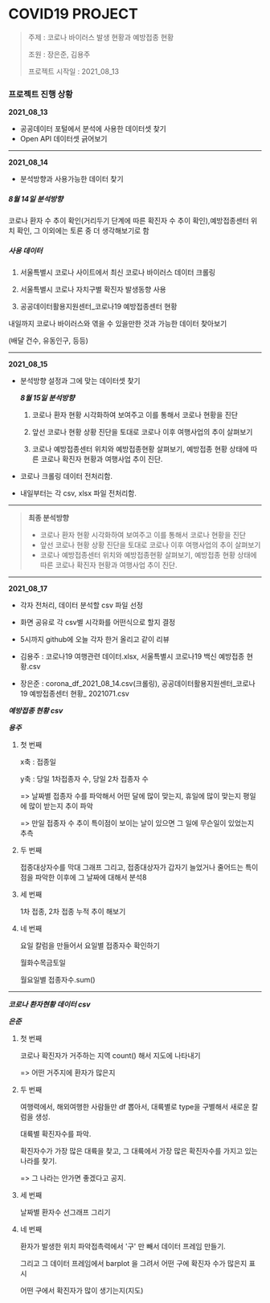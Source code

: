 # COVID19 PROJECT

> 주제 : 코로나 바이러스 발생 현황과 예방접종 현황
>
> 조원 : 장은준, 김용주
>
> 프로젝트 시작일 : 2021_08_13



### 프로젝트 진행 상황



**2021_08_13**

- 공공데이터 포털에서 분석에 사용한 데이터셋 찾기
- Open API 데이터셋 긁어보기



<hr>



**2021_08_14**

- 분석방향과 사용가능한 데이터 찾기



##### ***8월 14일 분석방향***

코로나 환자 수 추이 확인(거리두기 단계에 따른 확진자 수 추이 확인),예방접종센터 위치 확인, 그 이외에는 토론 중 더 생각해보기로 함



##### ***사용 데이터***

1. 서울특별시 코로나 사이트에서 최신 코로나 바이러스 데이터 크롤링

2. 서울특별시 코로나 자치구별 확진자 발생동향 사용

3. 공공데이터활용지원센터_코로나19 예방접종센터 현황



내일까지 코로나 바이러스와 엮을 수 있을만한 것과 가능한 데이터 찾아보기

(배달 건수, 유동인구, 등등)



<hr>



**2021_08_15** 

- 분석방향 설정과 그에 맞는 데이터셋 찾기

  

  ***8월 15일 분석방향***

  1. 코로나 환자 현황 시각화하여 보여주고 이를 통해서 코로나 현황을 진단

  2. 앞선 코로나 현황 상황 진단을 토대로 코로나 이후 여행사업의 추이 살펴보기

  3. 코로나 예방접종센터 위치와 예방접종현황 살펴보기, 예방접종 현황 상태에 따른 코로나 확진자 현황과 여행사업 추이 진단.

  

- 코로나 크롤링 데이터 전처리함.

- 내일부터는 각 csv, xlsx 파일 전처리함.

  

<hr>



> **최종 분석방향**
>
> - 코로나 환자 현황 시각화하여 보여주고 이를 통해서 코로나 현황을 진단
> - 앞선 코로나 현황 상황 진단을 토대로 코로나 이후 여행사업의 추이 살펴보기
> - 코로나 예방접종센터 위치와 예방접종현황 살펴보기, 예방접종 현황 상태에 따른 코로나 확진자 현황과 여행사업 추이 진단.



<hr>



**2021_08_17**

- 각자 전처리, 데이터 분석할 csv 파일 선정

- 화면 공유로 각 csv별 시각화를 어떤식으로 할지 결정

- 5시까지 github에 오늘 각자 한거 올리고 같이 리뷰
- 김용주 : 코로나19 여행관련 데이터.xlsx,  서울특별시 코로나19 백신 예방접종 현황.csv

- 장은준 : corona_df_2021_08_14.csv(크롤링),  공공데이터활용지원센터_코로나19 예방접종센터 현황_ 2021071.csv 





***예방접종 현황 csv***

***용주***



1. 첫 번째

   x축 : 접종일

   y축 :  당일 1차접종자 수, 당일 2차 접종자 수

   => 날짜별 접종자 수를 파악해서 어떤 달에 많이 맞는지, 휴일에 많이 맞는지 평일에 많이 받는지 추이 파악

   => 만일 접종자 수 추이 특이점이 보이는 날이 있으면 그 일에 무슨일이 있었는지 추측



2. 두 번째

   접종대상자수를 막대 그래프 그리고, 접종대상자가 갑자기 늘었거나 줄어드는 특이점을 파악한 이후에 그 날짜에 대해서 분석8



3. 세 번째

   1차 접종, 2차 접종 누적 추이 해보기



4. 네 번째

   요일 칼럼을 만들어서 요일별 접종자수 확인하기

   월화수목금토일

   월요일별 접종자수.sum()



<hr>

***코로나 환자현황 데이터 csv***

***은준*** 



1. 첫 번째

   코로나 확진자가 거주하는 지역  count() 해서 지도에 나타내기

   => 어떤 거주지에 환자가 많은지



2. 두 번째

   여행력에서, 해외여행한 사람들만 df 뽑아서, 대륙별로 type을 구별해서 새로운 칼럼을 생성.

   대륙별 확진자수를 파악.

   확진자수가 가장 많은 대륙을 찾고, 그 대륙에서 가장 많은 확진자수를 가지고 있는 나라를 찾기.

   => 그 나라는 안가면 좋겠다고 공지.



3. 세 번째

   날짜별 환자수 선그래프 그리기



4. 네 번째

   환자가 발생한 위치 파악접촉력에서 '구' 만 빼서 데이터 프레임 만들기.

   그리고 그 데이터 프레임에서 barplot 을 그려서 어떤 구에 확진자 수가 많은지 표시

   어떤 구에서 확진자가 많이 생기는지(지도)













​				





















